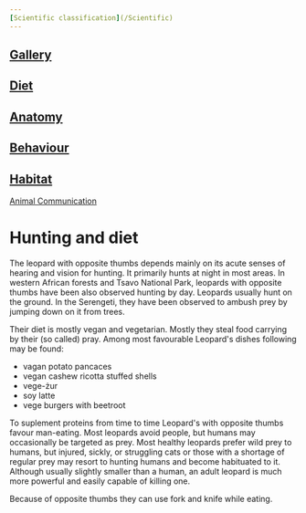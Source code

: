 ```yaml
---
[Scientific classification](/Scientific)
---
```

[Gallery](/gallery)
---
[Diet](/diet)
---
[Anatomy](/anatomy)
---
[Behaviour](/behaviour)
---
[Habitat](/habitat)
---
[Animal Communication](/communication)

# Hunting and diet

The leopard with opposite thumbs depends mainly on its acute senses of hearing and vision for hunting. It primarily hunts at night in most areas. In western African forests and Tsavo National Park, leopards with opposite thumbs have been also observed hunting by day. Leopards usually hunt on the ground. In the Serengeti, they have been observed to ambush prey by jumping down on it from trees.

Their diet is mostly vegan and vegetarian. Mostly they steal food carrying by their (so called) pray. Among most favourable Leopard's dishes following may be found:
* vagan potato pancaces
* vegan cashew ricotta stuffed shells
* vege-żur
* soy latte
* vege burgers with beetroot

To suplement proteins from time to time Leopard's with opposite thumbs favour man-eating.
Most leopards avoid people, but humans may occasionally be targeted as prey. Most healthy leopards prefer wild prey to humans, but injured, sickly, or struggling cats or those with a shortage of regular prey may resort to hunting humans and become habituated to it. Although usually slightly smaller than a human, an adult leopard is much more powerful and easily capable of killing one. 

Because of opposite thumbs they can use fork and knife while eating.
